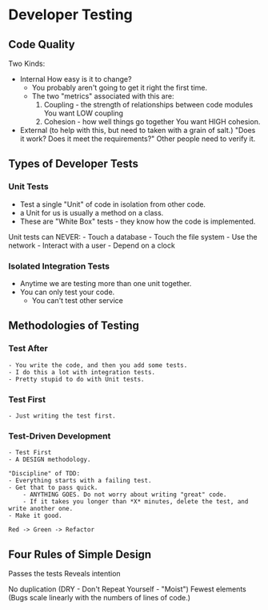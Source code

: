 # Developer Testing


## Code Quality

Two Kinds:
- Internal
    How easy is it to change?
    - You probably aren't going to get it right the first time.
    - The two "metrics" associated with this are:
        1. Coupling - the strength of relationships between code modules
            You want LOW coupling
        2. Cohesion - how well things go together
            You want HIGH cohesion.
- External (to help with this, but need to taken with a grain of salt.)
    "Does it work? Does it meet the requirements?"
    Other people need to verify it.

## Types of Developer Tests
### Unit Tests
- Test a single "Unit" of code in isolation from other code.
- a Unit for us is usually a method on a class.
- These are "White Box" tests - they know how the code is implemented.

Unit tests can NEVER:
    - Touch a database
    - Touch the file system
    - Use the network
    - Interact with a user
    - Depend on a clock

    
### Isolated Integration Tests
- Anytime we are testing more than one unit together.
- You can only test your code.
    - You can't test other service

## Methodologies of Testing
### Test After
    - You write the code, and then you add some tests. 
    - I do this a lot with integration tests.
    - Pretty stupid to do with Unit tests.
### Test First
    - Just writing the test first.
### Test-Driven Development
    - Test First
    - A DESIGN methodology.

    "Discipline" of TDD:
    - Everything starts with a failing test.
    - Get that to pass quick.
        - ANYTHING GOES. Do not worry about writing "great" code.
        - If it takes you longer than *X* minutes, delete the test, and write another one.
    - Make it good. 

    Red -> Green -> Refactor


## Four Rules of Simple Design

Passes the tests
Reveals intention



No duplication (DRY - Don't Repeat Yourself - "Moist")
Fewest elements (Bugs scale linearly with the numbers of lines of code.)